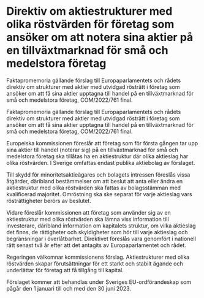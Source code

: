 # Direktiv om aktiestrukturer med olika röstvärden för företag som ansöker om att notera sina aktier på en tillväxtmarknad för små och medelstora företag

Faktapromemoria gällande förslag till Europaparlamentets och rådets direktiv om strukturer med aktier med utvidgad rösträtt i företag som ansöker om att få sina aktier upptagna till handel på en tillväxtmarknad för små och medelstora företag, COM/2022/761 final.

Faktapromemoria gällande förslag till Europaparlamentets och rådets direktiv om strukturer med aktier med utvidgad rösträtt i företag som ansöker om att få sina aktier upptagna till handel på en tillväxtmarknad för små och medelstora företag, COM/2022/761 final.

Europeiska kommissionen föreslår att företag som för första gången tar upp sina aktier till handel (noterar sig) på en tillväxtmarknad för små och medelstora företag ska tillåtas ha en aktiestruktur där olika aktieslag har olika röstvärden. I Sverige omfattas endast publika aktiebolag av förslaget.

Till skydd för minoritetsaktieägares och bolagets intressen föreslås vissa åtgärder, däribland bestämmelser om att beslut att anta eller ändra en aktiestruktur med olika röstvärden ska fattas av bolagsstämman med kvalificerad majoritet. Omröstning ska ske separat för varje aktieslag vars rösträttigheter berörs av beslutet.

Vidare föreslår kommissionen att företag som använder sig av en aktiestruktur med olika röstvärden ska lämna viss information till investerare, däribland information om kapitalets struktur, om vilka aktieslag det finns, de rättigheter och skyldigheter som hör till varje aktieslag och begränsningar i överlåtbarhet. Direktivet föreslås vara genomfört i nationell rätt senast två år efter att det antagits av Europaparlamentet och rådet.

Regeringen välkomnar kommissionens förslag. Aktiestrukturer med olika röstvärden skapar förutsättningar för ett starkt och stabilt ägande och underlättar för företag att få tillgång till kapital.

Förslaget kommer att behandlas under Sveriges EU-ordförandeskap som pågår den 1 januari till och med den 30 juni 2023.
